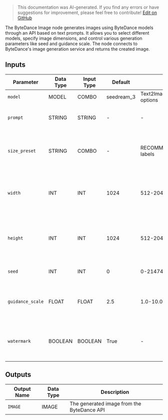 > This documentation was AI-generated. If you find any errors or have suggestions for improvement, please feel free to contribute! [Edit on GitHub](https://github.com/Comfy-Org/embedded-docs/blob/main/comfyui_embedded_docs/docs/ByteDanceImageNode/en.md)

The ByteDance Image node generates images using ByteDance models through an API based on text prompts. It allows you to select different models, specify image dimensions, and control various generation parameters like seed and guidance scale. The node connects to ByteDance's image generation service and returns the created image.

## Inputs

| Parameter | Data Type | Input Type | Default | Range | Description |
|-----------|-----------|------------|---------|-------|-------------|
| `model` | MODEL | COMBO | seedream_3 | Text2ImageModelName options | Model name |
| `prompt` | STRING | STRING | - | - | The text prompt used to generate the image |
| `size_preset` | STRING | COMBO | - | RECOMMENDED_PRESETS labels | Pick a recommended size. Select Custom to use the width and height below |
| `width` | INT | INT | 1024 | 512-2048 (step 64) | Custom width for image. Value is working only if `size_preset` is set to `Custom` |
| `height` | INT | INT | 1024 | 512-2048 (step 64) | Custom height for image. Value is working only if `size_preset` is set to `Custom` |
| `seed` | INT | INT | 0 | 0-2147483647 (step 1) | Seed to use for generation (optional) |
| `guidance_scale` | FLOAT | FLOAT | 2.5 | 1.0-10.0 (step 0.01) | Higher value makes the image follow the prompt more closely (optional) |
| `watermark` | BOOLEAN | BOOLEAN | True | - | Whether to add an "AI generated" watermark to the image (optional) |

## Outputs

| Output Name | Data Type | Description |
|-------------|-----------|-------------|
| `IMAGE` | IMAGE | The generated image from the ByteDance API |

